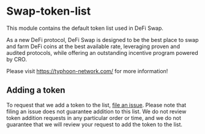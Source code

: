 # Swap-token-list


This module contains the default token list used in DeFi Swap.

As a new DeFi protocol, DeFi Swap is designed to be the best place to swap and farm DeFi coins at the best available rate, leveraging proven and audited protocols, while offering an outstanding incentive program powered by CRO.

Please visit https://typhoon-network.com/ for more information!


## Adding a token

To request that we add a token to the list, 
[file an issue](https://github.com/typhoon-network/swap-token-list/issues/new?assignees=&labels=token+request&template=token-request.md&title=Add+%7BTOKEN_SYMBOL%7D%3A+%7BTOKEN_NAME%7D). Please note that filing an issue does not guarantee addition to this list. We do not review token addition requests in any particular order or time, and we do not guarantee that we will review your request to add the token to the list.
